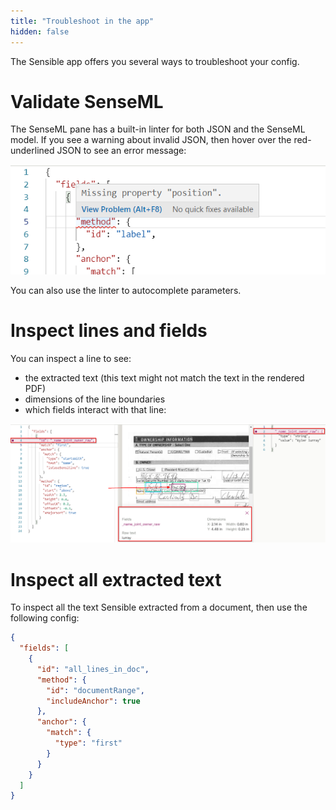 ```yaml
---
title: "Troubleshoot in the app"
hidden: false
---
```


 The Sensible app offers you several ways to troubleshoot your config.

Validate SenseML
====
The SenseML pane has a built-in linter for both JSON and the SenseML model. If you see a warning about  invalid JSON, then hover over the red-underlined JSON to see an error message:

![](https://raw.githubusercontent.com/sensible-hq/sensible-docs/main/readme-sync/assets/v0/images/linter_SenseML.png)

You can also use the linter to autocomplete parameters.

Inspect lines and fields
====

You can inspect a line to see:

- the extracted text (this text might not match the text in the rendered PDF)
- dimensions of the line boundaries
- which fields interact with that line:

![](https://raw.githubusercontent.com/sensible-hq/sensible-docs/main/readme-sync/assets/v0/images/line_details_example.png)

Inspect all extracted text
====

To inspect all the text Sensible extracted from a document, then use the following config:

```json
{  
  "fields": [
    {
      "id": "all_lines_in_doc",
      "method": {
        "id": "documentRange",
        "includeAnchor": true
      },
      "anchor": {
        "match": {
          "type": "first"
        }
      }
    }
  ]
}
```





